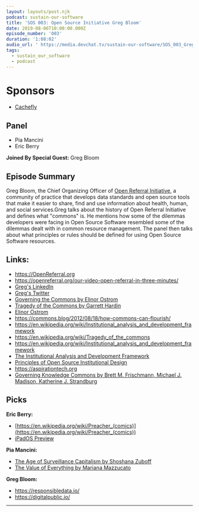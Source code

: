 ```yaml
---
layout: layouts/post.njk
podcast: sustain-our-software
title: 'SOS 003: Open Source Initiative Greg Bloom'
date: 2019-08-06T10:00:00.000Z
episode_number: '003'
duration: '1:08:02'
audio_url: ' https://media.devchat.tv/sustain-our-software/SOS_003_Greg_Bloom.mp3'
tags:
  - sustain_our_software
  - podcast
---
```

# Sponsors

* [Cachefly](https://www.cachefly.com/)

## Panel

* Pia Mancini
* Eric Berry

**Joined By Special Guest:** Greg Bloom

## Episode Summary

Greg Bloom, the Chief Organizing Officer of [Open Referral Initiative](https://openreferral.org), a community of practice that develops data standards and open source tools that make it easier to share, find and use information about health, human, and social services.Greg talks about the history of Open Referral Initiative and defines what "commons" is. He mentions how some of the dilemmas developers were facing in Open Source Software resembled some of the dilemmas dealt with in common resource management. The panel then talks about what principles or rules should be defined for using Open Source Software resources.

## Links:

* <https://OpenReferral.org>
* [https://openreferral.org/our-video-open-referral-in-three-minutes/ ](https://openreferral.org/our-video-open-referral-in-three-minutes/)
* [Greg's LinkedIn](https://www.linkedin.com/in/gregbloom/)
* [Greg's Twitter](https://twitter.com/greggish)
* [Governing the Commons by Elinor Ostrom](https://www.amazon.com/Governing-Commons-Evolution-Institutions-Collective/dp/0521405998)
* [Tragedy of the Commons by Garrett Hardin](https://en.wikipedia.org/wiki/Tragedy_of_the_commons)
* [Elinor Ostrom](https://en.wikipedia.org/wiki/Elinor_Ostrom)
* <https://commons.blog/2012/08/18/how-commons-can-flourish/>
* <https://en.wikipedia.org/wiki/Institutional_analysis_and_development_framework>
* <https://en.wikipedia.org/wiki/Tragedy_of_the_commons>
* <https://en.wikipedia.org/wiki/Institutional_analysis_and_development_framework>
* [The Institutional Analysis and Development Framework](https://ocsdnet.org/about-ocsdnet/about-ocs/iad-framework/)
* [Principles of Open Source Institutional Design](https://discourse.sustainoss.org/t/principles-of-open-source-institutional-design/62)
* <https://aspirationtech.org>
* [Governing Knowledge Commons by  Brett M. Frischmann, Michael J. Madison, Katherine J. Strandburg ](https://www.amazon.com/Governing-Knowledge-Commons-Brett-Frischmann/dp/0190225823)


## Picks

**Eric Berry:**

* [https://en.wikipedia.org/wiki/Preacher_(comics)](https://en.wikipedia.org/wiki/Preacher_(comics))
* [iPadOS Preview](https://www.apple.com/ipados/ipados-preview/)

**Pia Mancini:**

* [The Age of Surveillance Capitalism by Shoshana Zuboff ](https://www.amazon.com/Age-Surveillance-Capitalism-Future-Frontier/dp/1610395697)
* [The Value of Everything by Mariana Mazzucato](https://www.amazon.com/Value-Everything-Making-Taking-Economy/dp/161039674X/ref=sr_1_1?crid=239S60ARO3RHF&keywords=the+value+of+everything&qid=1561737100&s=books&sprefix=the+value+of+ever%2Cstripbooks%2C173&sr=1-1)

**Greg Bloom:**

* <https://responsibledata.io/>
* <https://digitalpublic.io/>

- - -
